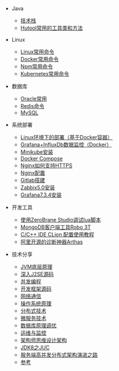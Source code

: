 * Java
  * [技术栈](java/framework.md)
  * [Hutool常用的工具类和方法](java/hutool.md)

* Linux
  * [Linux常用命令](linux/linux_command.md)
  * [Docker常用命令](linux/docker_command.md)
  * [Npm常用命令](linux/npm_command.md)
  * [Kubernetes常用命令](linux/kubernetes_command.md)

* 数据库
  * [Oracle常用](database/oracle_command.md)
  * [Redis命令](database/redis_command.md)
  * [MySQL](database/mysql_command.md)

* 系统部署
  * [Linux环境下的部署（基于Docker容器）](deploy/docker-deploy.md)
  * [Grafana+InfluxDb数据监控（Docker）](deploy/docker-statsd-influxdb-grafana.md)
  * [Minikube安装](deploy/minikube.md)
  * [Docker Compose](deploy/docker-compose-env.md)
  * [Nginx如何支持HTTPS](deploy/nginx_https.md)
  * [Nginx配置](deploy/nginx.md)
  * [Gitlab搭建](deploy/gitlab.md)
  * [Zabbix5.0安装](deploy/zabbix5.0.md)
  * [Grafana7.3.4安装](deploy/grafana7.3.4.md)

* 开发工具
  * [使用ZeroBrane Studio调试lua脚本](tools/zerobrane.md)
  * [MongoDB客户端工具Robo 3T](tools/robo3t.md)
  * [C/C++ IDE CLion 配置使用教程](tools/clion.md)
  * [阿里开源的诊断神器Arthas](tools/arthas.md)

* 技术分享
  * [JVM底层原理](share/JVM底层原理.md)
  * [深入J2SE源码](share/深入J2SE源码.md)
  * [并发编程](share/并发编程.md)
  * [开发框架源码](share/开发框架源码.md)
  * [网络通信](share/网络通信.md)
  * [操作系统原理](share/操作系统原理.md)
  * [分布式技术](share/分布式技术.md)
  * [微服务技术](share/微服务技术.md)
  * [数据库原理调优](share/数据库原理调优.md)
  * [运维与监控](share/运维与监控.md)
  * [架构师思维设计架构](share/架构师思维设计架构.md)
  * [JDK8之JUC](share/JUC.md)
  * [服务端高并发分布式架构演进之路](share/服务端高并发分布式架构演进之路.md)
  * [参考](share/参考.md)
